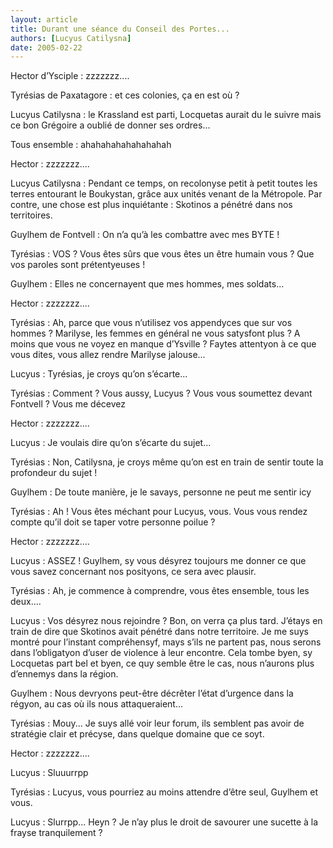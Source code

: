 ```yaml
---
layout: article
title: Durant une séance du Conseil des Portes...
authors: [Lucyus Catilysna]
date: 2005-02-22
---
```


Hector d’Ysciple : zzzzzzz....

Tyrésias de Paxatagore : et ces colonies, ça en est où ?

Lucyus Catilysna : le Krassland est parti, Locquetas aurait du le suivre mais ce bon Grégoire a oublié de donner ses ordres...

Tous ensemble : ahahahahahahahahah

Hector : zzzzzzz....

Lucyus Catilysna : Pendant ce temps, on recolonyse petit à petit toutes les terres entourant le Boukystan, grâce aux unités venant de la Métropole. Par contre, une chose est plus inquiétante : Skotinos a pénétré dans nos territoires.

Guylhem de Fontvell : On n’a qu’à les combattre avec mes BYTE !

Tyrésias : VOS ? Vous êtes sûrs que vous êtes un être humain vous ? Que vos paroles sont prétentyeuses !

Guylhem : Elles ne concernayent que mes hommes, mes soldats...

Hector : zzzzzzz....

Tyrésias : Ah, parce que vous n’utilisez vos appendyces que sur vos hommes ? Marilyse, les femmes en général ne vous satysfont plus ? A moins que vous ne voyez en manque d’Ysville ? Faytes attentyon à ce que vous dites, vous allez rendre Marilyse jalouse...

Lucyus : Tyrésias, je croys qu’on s’écarte...

Tyrésias : Comment ? Vous aussy, Lucyus ? Vous vous soumettez devant Fontvell ? Vous me décevez

Hector : zzzzzzz....

Lucyus : Je voulais dire qu’on s’écarte du sujet...

Tyrésias : Non, Catilysna, je croys même qu’on est en train de sentir toute la profondeur du sujet !

Guylhem : De toute manière, je le savays, personne ne peut me sentir icy

Tyrésias : Ah ! Vous êtes méchant pour Lucyus, vous. Vous vous rendez compte qu’il doit se taper votre personne poilue ?

Hector : zzzzzzz....

Lucyus : ASSEZ ! Guylhem, sy vous désyrez toujours me donner ce que vous savez concernant nos posityons, ce sera avec plausir.

Tyrésias : Ah, je commence à comprendre, vous êtes ensemble, tous les deux....

Lucyus : Vos désyrez nous rejoindre ? Bon, on verra ça plus tard. J’étays en train de dire que Skotinos avait pénétré dans notre territoire. Je me suys montré pour l’instant compréhensyf, mays s’ils ne partent pas, nous serons dans l’obligatyon d’user de violence à leur encontre. Cela tombe byen, sy Locquetas part bel et byen, ce quy semble être le cas, nous n’aurons plus d’ennemys dans la région.

Guylhem : Nous devryons peut-être décrêter l’état d’urgence dans la régyon, au cas où ils nous attaqueraient...

Tyrésias : Mouy... Je suys allé voir leur forum, ils semblent pas avoir de stratégie clair et précyse, dans quelque domaine que ce soyt.

Hector : zzzzzzz....

Lucyus : Sluuurrpp

Tyrésias : Lucyus, vous pourriez au moins attendre d’être seul, Guylhem et vous.

Lucyus : Slurrpp... Heyn ? Je n’ay plus le droit de savourer une sucette à la frayse tranquilement ?